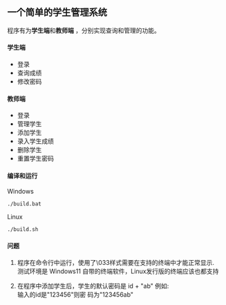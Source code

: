 ## 一个简单的学生管理系统 

程序有为**学生端**和**教师端** ，分别实现查询和管理的功能。

#### 学生端 

- 登录 
- 查询成绩 
- 修改密码

#### 教师端 

- 登录 
- 管理学生 
- 添加学生 
- 录入学生成绩 
- 删除学生 
- 重置学生密码

#### 编译和运行 

Windows 

    ./build.bat

Linux 

    ./build.sh 

#### 问题 

1. 程序在命令行中运行，使用了\033样式需要在支持的终端中才能正常显示.  
    测试环境是 Windows11 自带的终端软件，Linux发行版的终端应该也都支持  

2. 在程序中添加学生后，学生的默认密码是 id + "ab" 例如:  
    输入的id是"123456"则密  码为"123456ab"

